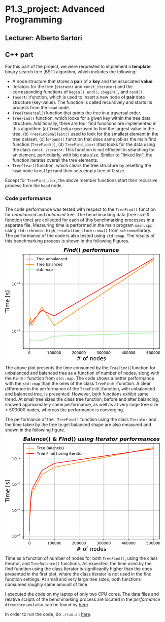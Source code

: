# P1.3_project:  Advanced Programming

## Lecturer: Alberto  Sartori



## C++ part

For this part of the project, we were requested to implement a **template** binary search tree (BST) algorithm, which includes the following:

* A node structure that stores a **pair** of a  **key** and the associated **value**.
* Iterators for the tree (`iterator` and `const_iterator`) and the corresponding functions of  `begin()`, `end()`, `cbegin()`, and `cend()`.
* `Insert()`function, which is used to insert a new node of  **pair** data structure (key-value). The function is called recursively and starts its process from the `head` node.
* `TreeTraversal()`function that prints the tree in a traversal order.
* `TreeFind()` function, which looks for a given key within the tree data structure. Additionally,  there are four find functions are implemented in this algorithm: (a) `TreeFindLargest`used to find the largest value in the tree, (b) `TreeFindSmallest()` used to look for the smallest element in the tree dataset, (c) I`sFound()` function that does same job as the main find function (`TreeFind()`), (d) `TreeFind_iter()`that looks for the data using the class `const_iterator`. This function is not efficient in searching for an element, particularly, with big data size. Similar to "linked list", the function iterates overall the tree elements. 
* `TreeClear()`function, which clears the tree structure by resetting the `head` node to `nullptr`and then sets empty tree of 0 size.

Except for `TreeFind_iter`, the above member functions start their recursive process from the `head` node.

### Code performance

The code performance was tested with respect to the `TreeFind()` function for *unbalanced* and *balanced* tree. The benchmarking data (tree size & function time) are collected for each of this benchmarking processes in a separate file. Measuring time is performed in the main program `main.cpp` using `std::chrono::high_resolution_clock::now()` from `<chrono>`library.  The performance of the code is also tested using `std::map`. The results of this benchmarking process is shown in the following Figures.



<img src="./.aux/find_perf.png" align="middle" width="600px" />



The above plot presents the time consumed by the `TreeFind()`function for unbalanced and balanced tree as a function of number of nodes, along with the `Find()` function from `std::map`. The code shows a better performance with the `std::map` than the ones of the class `TreeFind()`function.  A clear difference in the performance of the `TreeFind()`function, with unbalanced and balanced tree, is presented. However,  both functions exhibit same trend. At small tree sizes the class tree function, before and after balancing, showed approximately same performance, as well as at very large tree size > 500000 nodes, whereas the performance is converging.



The performance of the ` TreeFind()` function using the class `Iterator` and the time taken by the tree to get balanced shape are also measured and shown in the following figure. 



<img src="./.aux/balance_find_iter_perf.png" align="middle" width="600px" />



Time as a function of number of nodes for both `TreeFind()`, using the class Iterator, and `TreeBalance()` functions. As expected, the time used by the find function using the class Iterator is significantly higher than the ones presented in the first plot, where the class iterator is not used in the find function settings. At small and very large tree sizes, both functions consumed roughly same amount of time. 



I executed the code on my laptop of only two CPU cores. The data files and relative scripts of the benchmarking process are located in the *performance* `directory` and also can be found by [here](./performance/).

In order to run the code, do `./run.sh` [here](./).

